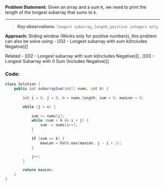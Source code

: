 **Problem Statement:** Given an array and a sum k, we need to print the length of the longest subarray that sums to k.

---
> **Key observations:**
> `longest subarray`, `length`, `positive integers only`

**Approach:** Sliding window (Works only for positive numbers), this problem can also be solve using - [[02 - Longest subarray with sum k(Includes Negative)]]

Related - [[02 - Longest subarray with sum k(Includes Negative)]] , [[03 - Longest Subarray with 0 Sum (Includes Negative)]]

### Code:



```java
class Solution {
    public int subarraySum(int[] nums, int k) {
    
        int i = 0, j = 0, n = nums.length, sum = 0, maxLen = 0;

        while (j < n) {
        
            sum += nums[j];
            while (sum > k && i < j) {
                sum -= nums[i++];
            }

            if (sum == k) {
                maxLen = Math.max(maxLen, j - i + 1);
            }

            j++;
        }

        return maxLen;
    }
}
```